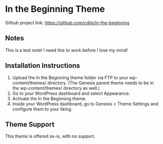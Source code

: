 # In the Beginning Theme

Github project link: https://github.com/cdils/in-the-beginning

## Notes 

This is a test note! I need this to work before I lose my mind!

## Installation Instructions

1. Upload the In the Beginning theme folder via FTP to your wp-content/themes/ directory. (The Genesis parent theme needs to be in the wp-content/themes/ directory as well.)
2. Go to your WordPress dashboard and select Appearance.
3. Activate the In the Beginning theme.
4. Inside your WordPress dashboard, go to Genesis > Theme Settings and configure them to your liking.


## Theme Support

This theme is offered as-is, with no support.
